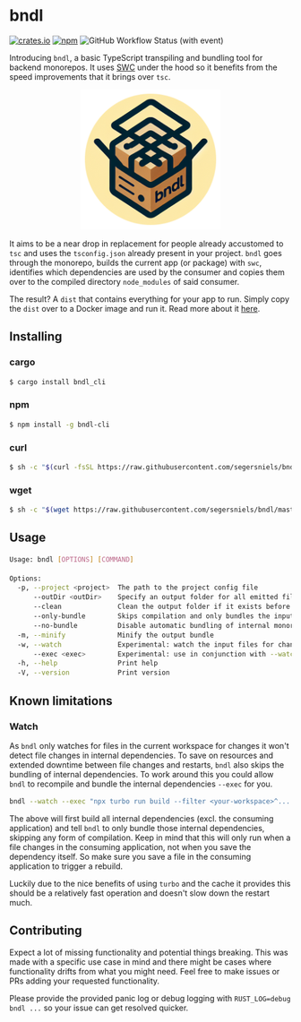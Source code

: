 # bndl

[![crates.io](https://img.shields.io/crates/v/bndl_cli.svg)](https://crates.io/crates/bndl_cli)
[![npm](https://img.shields.io/npm/v/bndl-cli)](https://www.npmjs.com/package/bndl-cli)
![GitHub Workflow Status (with event)](https://img.shields.io/github/actions/workflow/status/segersniels/bndl/bin.yml)

Introducing `bndl`, a basic TypeScript transpiling and bundling tool for backend monorepos. It uses [SWC](https://swc.rs/) under the hood so it benefits from the speed improvements that it brings over `tsc`.

<p align="center">
<img src="https://github.com/segersniels/bndl/blob/master/resources/bndl.png?raw=true" width="250">

It aims to be a near drop in replacement for people already accustomed to `tsc` and uses the `tsconfig.json` already present in your project. `bndl` goes through the monorepo, builds the current app (or package) with `swc`, identifies which dependencies are used by the consumer and copies them over to the compiled directory `node_modules` of said consumer.

The result? A `dist` that contains everything for your app to run. Simply copy the `dist` over to a Docker image and run it. Read more about it [here](https://niels.foo/post/typescript-monorepo-bundling-for-dummies).

## Installing

### cargo

```bash
$ cargo install bndl_cli
```

### npm

```bash
$ npm install -g bndl-cli
```

### curl

```bash
$ sh -c "$(curl -fsSL https://raw.githubusercontent.com/segersniels/bndl/master/scripts/install.sh)"
```

### wget

```bash
$ sh -c "$(wget https://raw.githubusercontent.com/segersniels/bndl/master/scripts/install.sh -O -)"
```

## Usage

```bash
Usage: bndl [OPTIONS] [COMMAND]

Options:
  -p, --project <project>  The path to the project config file
      --outDir <outDir>    Specify an output folder for all emitted files.
      --clean              Clean the output folder if it exists before bundling
      --only-bundle        Skips compilation and only bundles the input files, assuming they are already compiled beforehand
      --no-bundle          Disable automatic bundling of internal monorepo dependencies
  -m, --minify             Minify the output bundle
  -w, --watch              Experimental: watch the input files for changes and recompile when they change
      --exec <exec>        Experimental: use in conjunction with --watch to execute a command after each successful compilation
  -h, --help               Print help
  -V, --version            Print version
```

## Known limitations

### Watch

As `bndl` only watches for files in the current workspace for changes it won't detect file changes in internal dependencies. To save on resources and extended downtime between file changes and restarts, `bndl` also skips the bundling of internal dependencies. To work around this you could allow `bndl` to recompile and bundle the internal dependencies `--exec` for you.

```bash
bndl --watch --exec "npx turbo run build --filter <your-workspace>^... && npx bndl --only-bundle && npm run start"
```

The above will first build all internal dependencies (excl. the consuming application) and tell `bndl` to only bundle those internal dependencies, skipping any form of compilation. Keep in mind that this will only run when a file changes in the consuming application, not when you save the dependency itself. So make sure you save a file in the consuming application to trigger a rebuild.

Luckily due to the nice benefits of using `turbo` and the cache it provides this should be a relatively fast operation and doesn't slow down the restart much.

## Contributing

Expect a lot of missing functionality and potential things breaking. This was made with a specific use case in mind and there might be cases where functionality drifts from what you might need. Feel free to make issues or PRs adding your requested functionality.

Please provide the provided panic log or debug logging with `RUST_LOG=debug bndl ...` so your issue can get resolved quicker.
